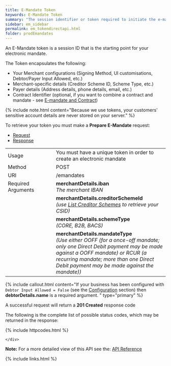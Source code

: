 ```yaml
---
title: E-Mandate Token
keywords: E-Mandate Token
summary: "The session identifier or token required to initiate the e-mandate conversation."
sidebar: em_sidebar
permalink: em_tokendirectapi.html
folder: prodEmandates
---
```


An E-Mandate token is a session ID that is the starting point for your electronic mandate.

The Token encapsulates the following:

* Your Merchant configurations (Signing Method, UI customisations, Debtor/Payer Input Allowed, etc.)
* Merchant-specific details (Creditor Scheme ID, Scheme Type, etc.)
* Payer details (Address details, phone details, email, etc.)
* Contract Identifier (optional, if you want to combine a contract and mandate - see <a href="#">E-mandate and Contract</a>)

{% include note.html content="Because we use tokens, your customers' sensitive account details are never stored on your server." %}

To retrieve your token you must make a <b>Prepare E-Mandate</b> request:




<ul id="profileTabs" class="nav nav-tabs">
    <li class="active"><a href="#profile" data-toggle="tab">Request</a></li>
    <li><a href="#about" data-toggle="tab">Response</a></li>
   
</ul>
  <div class="tab-content">
<div role="tabpanel" class="tab-pane active" id="profile">


  <table>
<colgroup>
<col width="30%" />
<col width="90%" />
</colgroup>

<tbody>
<tr>
<td markdown="span">Usage</td>
<td markdown="span">You must have a unique token in order to create an electronic mandate</td>
</tr>
<tr>
<td markdown="span">Method</td>
<td markdown="span"><span class="label label-info">POST </span>
</td>
</tr>
<tr>
<td markdown="span">URI</td>
<td markdown="span">/emandates
</td>
</tr>
<tr>
<td markdown="span">Required Arguments</td>
<td markdown="span"><b>merchantDetails.iban</b>
<br/><i>The merchant IBAN</i>
</td>
</tr>
<tr>
<td markdown="span"></td>
<td markdown="span"><b>merchantDetails.creditorSchemeId</b>
<br/><i>(use <a href="np_listcredscheme.html">List Creditor Schemes</a> to retrieve your CSID)</i>
</td>
</tr>
<tr>
<td markdown="span"></td>
<td markdown="span"><b>merchantDetails.schemeType</b>
<br/><i>(CORE, B2B, BACS)</i>
</td>
</tr>
<tr>
<td markdown="span"></td>
<td markdown="span"><b>merchantDetails.mandateType</b>
<br/><i>(Use either OOFF (for a once-off mandate; only one Direct Debit payment may be made against a OOFF mandate) or RCUR (a recurring mandate; more than one Direct Debit payment may be made against the mandate))</i>
</td>
</tr>
</tbody>
</table>


{% include callout.html content="If your business has been configured with ``Debtor Input Allowed = False`` (see the [Configuration](em_configuration.html) section)  then **debtorDetails.name** is a required argument. " type="primary" %} 

</div>

<div role="tabpanel" class="tab-pane" id="about">
<p>A successful request will return a <b>201 Created</b> response code</p>
<p>The following is the complete list of possible status codes, which may be returned in the response:</p>
    {% include httpcodes.html %}
    
 
    </div>


</div>


<b>Note:</b> For a more detailed view of this API see the: <a href="https://docs.nuapay.com/emandate-api/#prepare-e-mandate" target = '_blank'><i class="fa fa-cogs"></i> API Reference</a>


{% include links.html %}
